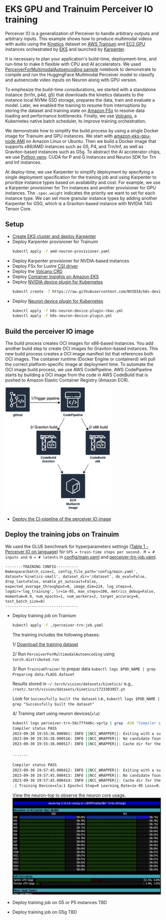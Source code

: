 # EKS GPU and Trainuim Perceiver IO training 
Perceiver IO is a generalization of Perceiver to handle arbitrary outputs and arbitrary inputs. This example shows how to produce multimodal videos with audio using the [Kinetics](https://www.deepmind.com/open-source/kinetics) dataset on [AWS Trainium](https://aws.amazon.com/machine-learning/trainium/) and [EC2 GPU](https://aws.amazon.com/nvidia/) instances orchestrated by [EKS](https://aws.amazon.com/eks/) and launched by [Karpenter](https://karpenter.sh). 

It is necessary to plan your application's build-time, deployment-time, and run-time to make it flexible with CPU and AI accelerators. We used [PerceiverForMultimodalAutoencoding sample](https://github.com/aws-neuron/aws-neuron-samples/blob/master/torch-neuronx/inference/hf_pretrained_perceiver_multimodal_inference.ipynb) notebook to demonstrate to compile and run the HuggingFace Multimodal Perceiver model to classify and autoencode video inputs on Neuron along with GPU version. 

To emphesize the build-time considurations, we started with a standalone instance (trn1n, p4d, g5) that downloads the kinetics datasets to the instance local NVMe SSD storage, prepares the data, train and evaluate a model. Later, we enabled the training to resume from interruptions by storing the dataset and training state on [Amazon FSx](https://aws.amazon.com/fsx/) to resolve data loading and performance bottlenecks. Finally, we use [Volcano](https://volcano.sh), a Kubernetes native batch scheduler, to improve training orchestration.   

We demonstrate how to simplify the build process by using a single Docker image for Trainuim and GPU instances. We start with [amazon-eks-gpu-node AMI](https://docs.aws.amazon.com/eks/latest/userguide/eks-optimized-ami.html) on Amazon Linux or Ubuntu. Then we build a Docker image that supports x86/AMD instances such as G5, P4, and Trn/Inf, as well as Graviton-based instances such as G5g. To abstract the AI accelerator chips, we use [Python venv](https://docs.python.org/3/tutorial/venv.html). CUDA for P and G instances and Neuron SDK for Trn and Inf instances.  

At deploy-time, we use Karpenter to simplify deployment by specifying a single deployment specification for the training job and using Karpenter to prioritize instance types based on availability and cost. For example, we use a Karpenter provisioner for Trn instances and another provisioner for GPU instances. The `.spec.weight` indicates the priority we want to set for each instance type. We can set more granular instance types by adding another Karpenter for G5G, which is a Graviton-based instance with NVIDIA T4G Tensor Core.    

## Setup
* [Create EKS cluster and deploy Karpenter](https://karpenter.sh/docs/getting-started/getting-started-with-karpenter/) 
* Deploy Karpenter provisioner for Trainuim
  ```bash
  kubectl apply -f amd-neuron-provisioner.yaml
  ```
* Deploy Karpenter provisioner for NVDIA-based instances
* Deploy FSx for Lustre [CSI driver](https://docs.aws.amazon.com/eks/latest/userguide/fsx-csi.html)
* Deploy the [Volcano CRD](https://volcano.sh/en/docs/installation/)
* Deploy [Container Insights on Amazon EKS](https://docs.aws.amazon.com/AmazonCloudWatch/latest/monitoring/Container-Insights-setup-EKS-quickstart.html)
* Deploy [NVIDIA device plugin for Kubernetes](https://github.com/NVIDIA/k8s-device-plugin)
  ```bash
  kubectl create -f https://raw.githubusercontent.com/NVIDIA/k8s-device-plugin/v0.14.1/nvidia-device-plugin.yml
  ```
* Deploy [Neuron device plugin for Kubernetes](https://awsdocs-neuron.readthedocs-hosted.com/en/latest/containers/tutorials/k8s-setup.html#tutorial-k8s-env-setup-for-neuron)
  ```bash
  kubectl apply -f k8s-neuron-device-plugin-rbac.yml
  kubectl apply -f k8s-neuron-device-plugin.yml
  ```

## Build the perceiver IO image
The build process creates OCI images for x86-based instances. You add another build step to create OCI images for Graviton-based instances. This new build process creates a OCI image manifest list that references both OCI images. The container runtime (Docker Engine or containerd) will pull the correct platform-specific image at deployment time. To automate the OCI image build process, we use AWS CodePipeline. AWS CodePipeline starts by building a OCI image from the code in AWS CodeBuild that is pushed to Amazon Elastic Container Registry (Amazon ECR). 

![build process](./img/app-build-process.png)

* [Deploy the CI-pipeline of the perceiver IO image](./ci-build)

## Deploy the training jobs on Trainuim 
We used the GLUE benchmark for hyperparameters settings ([Table 1 - Perceiver IO on language](https://arxiv.org/pdf/2107.14795.pdf)) for `SPS = train-time steps per second. M = # inputs and N = # latents` in [config/main.yaml](./app/config/main.yaml) and [perceiver-trn-job.yaml](./perceiver-trn-job.yaml). 

```
--------TRAINING CONFIG----------
Namespace(batch_size=1, config_file_path='config/main.yaml', dataset='kinetics-small', dataset_dir='/dataset', do_eval=False, drop_last=False, enable_pt_autocast=False, expected_average_throughput=0, image_dim=224, log_steps=4, logdir='log_training', lr=1e-05, max_steps=100, metrics_debug=False, momentum=0.9, num_epochs=1, num_workers=2, target_accuracy=0, test_batch_size=8)
---------------------------------
```

* Deploy training job on Trainium
  ```bash
  kubectl apply -f ./perceiver-trn-job.yaml
  ```
  The training includes the following phases:

  1/ [Download the training dataset](./app/prep_dataset.sh)

  2/ Run `PerceiverForMultimodalAutoencoding` using `torch.distributed.run`

  3/ Run `TrainiumTrainer` to prepar data `kubectl logs $POD_NAME | grep Preparing data.FLAGS.dataset`
  
     Results stored in `~/.torch/vision/datasets/kinetics/` e.g., `/root/.torch/vision/datasets/kinetics/1723303957.pt`

     Look for `Successfully built the dataset` i.e., `kubectl logs $POD_NAME | grep "Successfully built the dataset"`

  4/ Training start using neuron devices(`xla`)

  ```bash
  kubectl logs perceiver-trn-58c77f446c-vprlp | grep -A30 "Compiler status PASS"
  Compiler status PASS
  2023-09-30 19:55:36.000961: INFO ||NCC_WRAPPER||: Exiting with a successfully compiled graph
  2023-09-30 19:55:38.000516: INFO ||NCC_WRAPPER||: No candidate found under /var/tmp/neuron-compile-cache/USER_neuroncc-2.10.0.35+3817a0c8c/MODULE_6307988913499384240.
  2023-09-30 19:55:38.000517: INFO ||NCC_WRAPPER||: Cache dir for the neff: /var/tmp/neuron-compile-cache/USER_neuroncc-2.10.0.35+3817a0c8c/MODULE_6307988913499384240/MODULE_1_SyncTensorsGraph.4360_6307988913499384240_perceiver-trn-58c77f446c-vprlp-e2f5ebd3-526-60698ecd528fd/9c321fcf-f62f-4630-819e-e18a0e001854

  .......

  Compiler status PASS
  2023-09-30 19:57:45.000412: INFO ||NCC_WRAPPER||: Exiting with a successfully compiled graph
  2023-09-30 19:57:45.000413: INFO ||NCC_WRAPPER||: No candidate found under /var/tmp/neuron-compile-cache/USER_neuroncc-2.10.0.35+3817a0c8c/MODULE_875038235640162619.
  2023-09-30 19:57:45.000414: INFO ||NCC_WRAPPER||: Cache dir for the neff: /var/tmp/neuron-compile-cache/USER_neuroncc-2.10.0.35+3817a0c8c/MODULE_875038235640162619/MODULE_2_SyncTensorsGraph.18963_875038235640162619_perceiver-trn-58c77f446c-vprlp-ee1fe64d-526-60698eced10ee/ee2ad0db-252f-40e9-83fc-a3f751bbd984
  .| Training Device=xla:1 Epoch=1 Step=0 Learning_Rate=1e-05 Loss=0.09277 Throughput=8.76648 Time=2023-09-30 19:57:48.654494
  ```

  View the neuron-top to observe the neuron core usage.
  ![neuron-top](./img/neuron-top.png)

* Deploy training job on G5 or P5 instances
TBD

* Deploy training job on G5g
TBD
